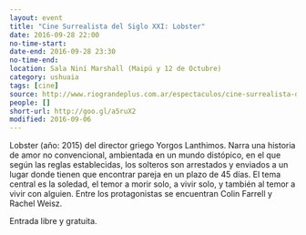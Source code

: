 ```yaml
---
layout: event 
title: "Cine Surrealista del Siglo XXI: Lobster"
date: 2016-09-28 22:00
no-time-start: 
date-end: 2016-09-28 23:30
no-time-end: 
location: Sala Niní Marshall (Maipú y 12 de Octubre)
category: ushuaia
tags: [cine]
source: http://www.riograndeplus.com.ar/espectaculos/cine-surrealista-del-siglo-xxi/
people: []
short-url: http://goo.gl/a5ruX2
modified: 2016-09-06
---
```


Lobster (año: 2015) del director griego Yorgos Lanthimos. Narra una historia de amor no convencional, ambientada en un mundo distópico, en el que según las reglas establecidas, los solteros son arrestados y enviados a un lugar donde tienen que encontrar pareja en un plazo de 45 días. El tema central es la soledad, el temor a morir solo, a vivir solo, y también al temor a vivir con alguien. Entre los protagonistas se encuentran Colin Farrell y Rachel Weisz.

Entrada libre y gratuita.